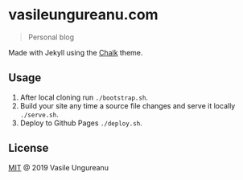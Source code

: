 # vasileungureanu.com

> Personal blog

Made with Jekyll using the [Chalk](https://https://github.com/nielsenramon/chalk) theme.

## Usage

1. After local cloning run `./bootstrap.sh`.
1. Build your site any time a source file changes and serve it locally `./serve.sh`.
1. Deploy to Github Pages `./deploy.sh`. 

License
-------

[MIT](LICENSE) @ 2019 Vasile Ungureanu
